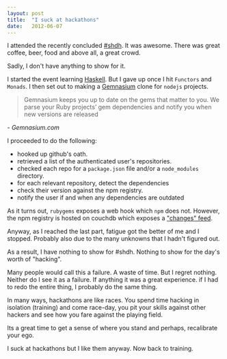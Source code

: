 ```yaml
---
layout: post
title:  "I suck at hackathons"
date:   2012-06-07
---
```


I attended the recently concluded [#shdh](http://www.superhappydevhouse.sg/). It was awesome. There was great coffee, beer, food and above all, a great crowd. 

Sadly, I don't have anything to show for it.
<!--more-->

I started the event learning [Haskell](http://learnyouahaskell.com/). But I gave up once I hit `Functors` and `Monads`. I then set out to making a [Gemnasium](https://gemnasium.com) clone for `nodejs` projects.

> Gemnasium keeps you up to date on the gems that matter to you.
We parse your Ruby projects’ gem dependencies and notify you when new versions are released 
<footer>- <cite>Gemnasium.com</cite></footer>

I proceeded to do the following: 

- hooked up github's oath. 
- retrieved a list of the authenticated user's repositories.
- checked each repo for a `package.json` file and/or a `node_modules` directory.
- for each relevant repository, detect the dependencies
- check their version against the npm registry.
- notify the user if and when any dependencies are outdated

As it turns out, `rubygems` exposes a web hook which `npm` does not. However, the npm registry is hosted on couchdb which exposes a ["changes" feed](http://isaacs.iriscouch.net/registry/_changes?feed=continuous).

Anyway, as I reached the last part, fatigue got the better of me and I stopped. Probably also due to the many unknowns that I hadn't figured out.

As a result, I have nothing to show for #shdh. Nothing to show for the day's worth of "hacking". 

Many people would call this a failure. A waste of time. But I regret nothing. Neither do I see it as a failure. If anything it was a great experience. if I had to redo the entire thing, I probably do the same thing. 

In many ways, hackathons are like races. You spend time hacking in isolation (training) and come race-day, you pit your skills against other hackers and see how you fare against the playing field. 

Its a great time to get a sense of where you stand and perhaps, recalibrate your ego.

I suck at hackathons but I like them anyway. Now back to training.
